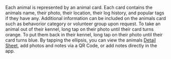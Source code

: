 Each animal is represented by an animal card. Each card contains the animals name, their photo, their location, their log history, and popular tags if they have any. Additional information can be included on the animals card such as behavorior category or volunteer group upon request. To take an animal out of their kennel, long tap on their photo until their card turns orange. To put them back in their kennel, long tap on their photo until their card turns blue. By tapping the ellipsis, you can view the animals [Detail Sheet](Detail%20Sheet.md), add photos and notes via a QR Code, or add notes directly in the app.
